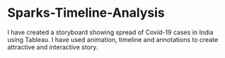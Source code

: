 # Sparks-Timeline-Analysis
I have created a storyboard showing spread of Covid-19 cases in India using Tableau. I have used animation, timeline and annotations to create attractive and interactive story.
